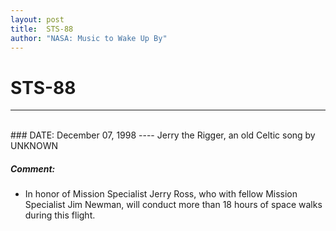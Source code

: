 ```yaml
---
layout: post
title:  STS-88
author: "NASA: Music to Wake Up By"
---
```


# STS-88
----
<br/>
### DATE: December 07, 1998
----
Jerry the Rigger, an old Celtic song by UNKNOWN

##### Comment:
* In honor of Mission Specialist Jerry Ross, who with fellow Mission Specialist Jim Newman, will conduct more than 18 hours of space walks during this flight.
